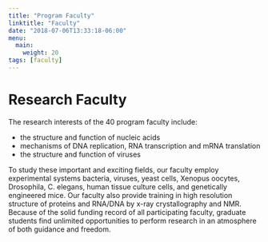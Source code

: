 ```yaml
---
title: "Program Faculty"
linktitle: "Faculty"
date: "2018-07-06T13:33:18-06:00"
menu:
  main:
    weight: 20
tags: [faculty]
---
```


# Research Faculty

The research interests of the 40 program faculty include:

- the structure and function of nucleic acids
- mechanisms of DNA replication, RNA transcription and mRNA translation
- the structure and function of viruses

To study these important and exciting fields, our faculty employ experimental
systems bacteria, viruses, yeast cells, Xenopus oocytes, Drosophila, C. elegans,
human tissue culture cells, and genetically engineered mice. Our faculty also
provide training in high resolution structure of proteins and RNA/DNA by x-ray
crystallography and NMR. Because of the solid funding record of all
participating faculty, graduate students find unlimited opportunities to perform
research in an atmosphere of both guidance and freedom.

